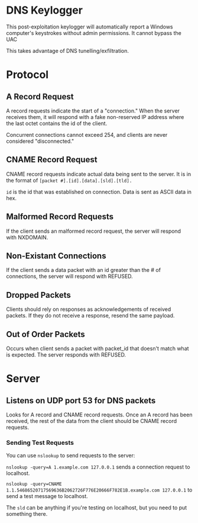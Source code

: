 # DNS Keylogger
This post-exploitation keylogger will automatically report a Windows computer's keystrokes without admin permissions. It cannot bypass the UAC

This takes advantage of DNS tunelling/exfiltration.

# Protocol
## A Record Request
A record requests indicate the start of a "connection." When the server receives them, it will respond with a fake non-reserved IP address where the last octet contains the id of the client.

Concurrent connections cannot exceed 254, and clients are never considered "disconnected."
## CNAME Record Request
CNAME record requests indicate actual data being sent to the server.
It is in the format of `[packet #].[id].[data].[sld].[tld].`

`id` is the id that was established on connection. Data is sent as ASCII data in hex.
## Malformed Record Requests
If the client sends an malformed record request, the server will respond with NXDOMAIN.
## Non-Existant Connections
If the client sends a data packet with an id greater than the # of connections, the server will respond with REFUSED.
## Dropped Packets
Clients should rely on responses as acknowledgements of received packets. If they do not receive a response, resend the same payload.
## Out of Order Packets
Occurs when client sends a packet with packet_id that doesn't match what is expected. The server responds with REFUSED.

# Server
## Listens on UDP port 53 for DNS packets
Looks for A record and CNAME record requests. Once an A record has been received, the rest of the data from the client should be CNAME record requests.

### Sending Test Requests
You can use `nslookup` to send requests to the server:

`nslookup -query=A 1.example.com 127.0.0.1` sends a connection request to localhost.

`nslookup -query=CNAME 1.1.54686520717569636B2062726F776E20666F782E1B.example.com 127.0.0.1` to send a test message to localhost.

The `sld` can be anything if you're testing on localhost, but you need to put something there.